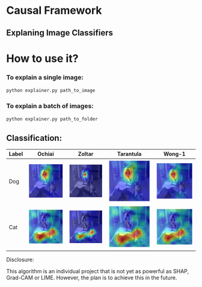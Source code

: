 # Causal Framework 


## Explaning Image Classifiers

# How to use it?
### To explain a single image:
```sh
python explainer.py path_to_image
```
### To explain a batch of images:
```sh
python explainer.py path_to_folder
```

## Classification:

| Label | Ochiai | Zoltar | Tarantula | Wong-1 |
|----------|-------|---------|-------------|--------|
| Dog | ![](https://github.com/eaguaida/causal-explainer/blob/main/images/ochiai_dog.png?raw=true) | ![](https://github.com/eaguaida/causal-explainer/blob/main/images/zoltar_dog.png?raw=true) | ![](https://github.com/eaguaida/causal-explainer/blob/main/images/tarantula_dog.png?raw=true) | ![](https://github.com/eaguaida/causal-explainer/blob/main/images/wong1_dog.png?raw=true) |
| Cat | ![](https://github.com/eaguaida/causal-explainer/blob/main/images/cat_ochiai.png?raw=true) | ![](https://github.com/eaguaida/causal-explainer/blob/main/images/cat_zoltar.png?raw=true) | ![](https://github.com/eaguaida/causal-explainer/blob/main/images/cat_tarantula.png?raw=true) | ![](https://github.com/eaguaida/causal-explainer/blob/main/images/cat_wong1.png?raw=true) |

Disclosure:

This algorithm is an individual project that is not yet as powerful as SHAP, Grad-CAM or LIME. However, the plan is to achieve this in the future.
